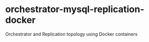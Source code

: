 # orchestrator-mysql-replication-docker
Orchestrator and Replication topology using Docker containers
